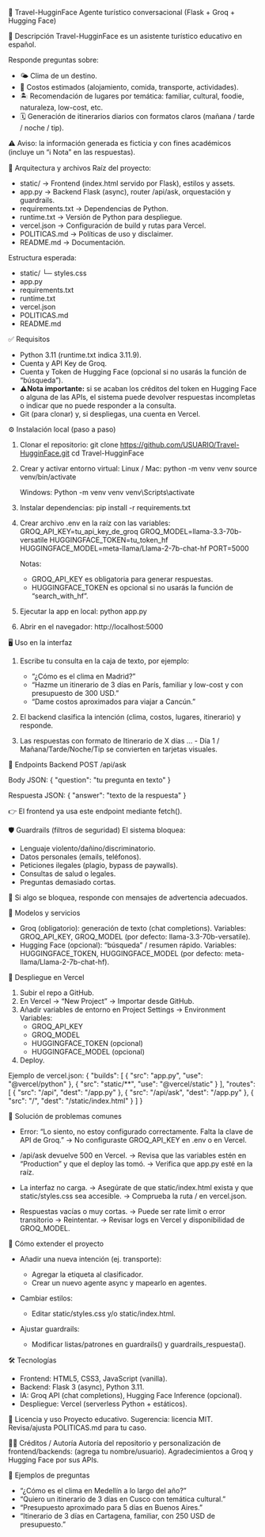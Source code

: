 🧳 Travel-HugginFace
Agente turístico conversacional (Flask + Groq + Hugging Face)

📖 Descripción
Travel-HugginFace es un asistente turístico educativo en español.

Responde preguntas sobre:
- 🌤 Clima de un destino.
- 💸 Costos estimados (alojamiento, comida, transporte, actividades).
- 🏝 Recomendación de lugares por temática: familiar, cultural, foodie, naturaleza, low-cost, etc.
- 🗓 Generación de itinerarios diarios con formatos claros (mañana / tarde / noche / tip).

⚠️ Aviso: la información generada es ficticia y con fines académicos (incluye un “ℹ Nota” en las respuestas).

📂 Arquitectura y archivos
Raíz del proyecto:
- static/ → Frontend (index.html servido por Flask), estilos y assets.
- app.py → Backend Flask (async), router /api/ask, orquestación y guardrails.
- requirements.txt → Dependencias de Python.
- runtime.txt → Versión de Python para despliegue.
- vercel.json → Configuración de build y rutas para Vercel.
- POLITICAS.md → Políticas de uso y disclaimer.
- README.md → Documentación.

Estructura esperada:
- static/
   └─ styles.css
- app.py
- requirements.txt
- runtime.txt
- vercel.json
- POLITICAS.md
- README.md

✅ Requisitos
- Python 3.11 (runtime.txt indica 3.11.9).
- Cuenta y API Key de Groq.
- Cuenta y Token de Hugging Face (opcional si no usarás la función de “búsqueda”).
- ⚠️**Nota importante:** si se acaban los créditos del token en Hugging Face o alguna de las APIs, el sistema puede devolver respuestas incompletas o indicar que no puede responder a la consulta.
- Git (para clonar) y, si despliegas, una cuenta en Vercel.

⚙️ Instalación local (paso a paso)
1. Clonar el repositorio:
   git clone https://github.com/USUARIO/Travel-HugginFace.git
   cd Travel-HugginFace

2. Crear y activar entorno virtual:
   Linux / Mac:
   python -m venv venv
   source venv/bin/activate

   Windows:
   Python -m venv venv
   venv\Scripts\activate

3. Instalar dependencias:
   pip install -r requirements.txt

4. Crear archivo .env en la raíz con las variables:
   GROQ_API_KEY=tu_api_key_de_groq
   GROQ_MODEL=llama-3.3-70b-versatile
   HUGGINGFACE_TOKEN=tu_token_hf
   HUGGINGFACE_MODEL=meta-llama/Llama-2-7b-chat-hf
   PORT=5000

   Notas:
   - GROQ_API_KEY es obligatoria para generar respuestas.
   - HUGGINGFACE_TOKEN es opcional si no usarás la función de “search_with_hf”.

5. Ejecutar la app en local:
   python app.py

6. Abrir en el navegador:
   http://localhost:5000

🖥 Uso en la interfaz
1. Escribe tu consulta en la caja de texto, por ejemplo:
   - “¿Cómo es el clima en Madrid?”
   - “Hazme un itinerario de 3 días en París, familiar y low-cost y con presupuesto de 300 USD.”
   - “Dame costos aproximados para viajar a Cancún.”

2. El backend clasifica la intención (clima, costos, lugares, itinerario) y responde.
3. Las respuestas con formato de Itinerario de X días … - Día 1 / Mañana/Tarde/Noche/Tip se convierten en tarjetas visuales.

🔗 Endpoints Backend
POST /api/ask

Body JSON:
{ "question": "tu pregunta en texto" }

Respuesta JSON:
{ "answer": "texto de la respuesta" }

👉 El frontend ya usa este endpoint mediante fetch().

🛡 Guardrails (filtros de seguridad)
El sistema bloquea:
- Lenguaje violento/dañino/discriminatorio.
- Datos personales (emails, teléfonos).
- Peticiones ilegales (plagio, bypass de paywalls).
- Consultas de salud o legales.
- Preguntas demasiado cortas.

📌 Si algo se bloquea, responde con mensajes de advertencia adecuados.

🤖 Modelos y servicios
- Groq (obligatorio): generación de texto (chat completions).
   Variables: GROQ_API_KEY, GROQ_MODEL (por defecto: llama-3.3-70b-versatile).
- Hugging Face (opcional): “búsqueda” / resumen rápido.
   Variables: HUGGINGFACE_TOKEN, HUGGINGFACE_MODEL (por defecto: meta-llama/Llama-2-7b-chat-hf).

🚀 Despliegue en Vercel
1. Subir el repo a GitHub.
2. En Vercel → “New Project” → Importar desde GitHub.
3. Añadir variables de entorno en Project Settings → Environment Variables:
   - GROQ_API_KEY
   - GROQ_MODEL
   - HUGGINGFACE_TOKEN (opcional)
   - HUGGINGFACE_MODEL (opcional)
4. Deploy.

Ejemplo de vercel.json:
{
  "builds": [
    { "src": "app.py", "use": "@vercel/python" },
    { "src": "static/**", "use": "@vercel/static" }
  ],
  "routes": [
    { "src": "/api", "dest": "/app.py" },
    { "src": "/api/ask", "dest": "/app.py" },
    { "src": "/", "dest": "/static/index.html" }
  ]
}

🐞 Solución de problemas comunes
- Error: “Lo siento, no estoy configurado correctamente. Falta la clave de API de Groq.”
   → No configuraste GROQ_API_KEY en .env o en Vercel.

- /api/ask devuelve 500 en Vercel.
   → Revisa que las variables estén en “Production” y que el deploy las tomó.
   → Verifica que app.py esté en la raíz.

- La interfaz no carga.
   → Asegúrate de que static/index.html exista y que static/styles.css sea accesible.
   → Comprueba la ruta / en vercel.json.

- Respuestas vacías o muy cortas.
   → Puede ser rate limit o error transitorio → Reintentar.
   → Revisar logs en Vercel y disponibilidad de GROQ_MODEL.

🧩 Cómo extender el proyecto
- Añadir una nueva intención (ej. transporte):
   - Agregar la etiqueta al clasificador.
   - Crear un nuevo agente async y mapearlo en agentes.

- Cambiar estilos:
   - Editar static/styles.css y/o static/index.html.

- Ajustar guardrails:
   - Modificar listas/patrones en guardrails() y guardrails_respuesta().

🛠 Tecnologías
- Frontend: HTML5, CSS3, JavaScript (vanilla).
- Backend: Flask 3 (async), Python 3.11.
- IA: Groq API (chat completions), Hugging Face Inference (opcional).
- Despliegue: Vercel (serverless Python + estáticos).

📜 Licencia y uso
Proyecto educativo.
Sugerencia: licencia MIT.
Revisa/ajusta POLITICAS.md para tu caso.

👨‍💻 Créditos / Autoría
Autoría del repositorio y personalización de frontend/backends: (agrega tu nombre/usuario).
Agradecimientos a Groq y Hugging Face por sus APIs.

💬 Ejemplos de preguntas
- “¿Cómo es el clima en Medellín a lo largo del año?”
- “Quiero un itinerario de 3 días en Cusco con temática cultural.”
- “Presupuesto aproximado para 5 días en Buenos Aires.”
- “Itinerario de 3 días en Cartagena, familiar, con 250 USD de presupuesto.”

